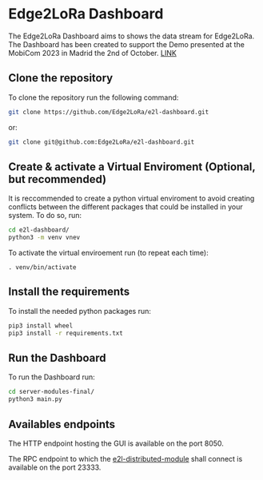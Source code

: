 #  Edge2LoRa Dashboard

The Edge2LoRa Dashboard aims to shows the data stream for Edge2LoRa. The Dashboard has been created to support the Demo presented at the MobiCom 2023 in Madrid the 2nd of October. [LINK](https://doi.org/10.1145/3570361.3614074)

## Clone the repository

To clone the repository run the following command:

```bash
git clone https://github.com/Edge2LoRa/e2l-dashboard.git 
```

or:

```bash
git clone git@github.com:Edge2LoRa/e2l-dashboard.git
```

## Create & activate a Virtual Enviroment (Optional, but recommended)

It is reccommended to create a python virtual enviroment to avoid creating conflicts between the different packages that could be installed in your system. To do so, run:
```bash
cd e2l-dashboard/
python3 -m venv vnev
```

To activate the virtual enviroement run (to repeat each time):
```basj
. venv/bin/activate
```

## Install the requirements

To install the needed python packages run:

```bash
pip3 install wheel
pip3 install -r requirements.txt
```

## Run the Dashboard

To run the Dashboard run:

```bash
cd server-modules-final/
python3 main.py
```

## Availables endpoints

The HTTP endpoint hosting the GUI is available on the port 8050.

The RPC endpoint to which the [e2l-distributed-module](https://github.com/Edge2LoRa/e2l-distributed-module) shall connect is available on the port 23333.



